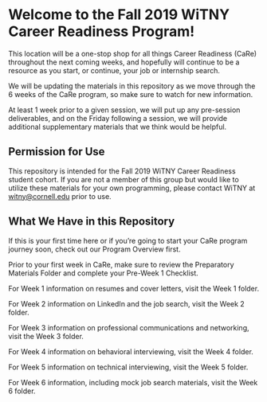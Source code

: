 # Welcome to the Fall 2019 WiTNY Career Readiness Program!

This location will be a one-stop shop for all things Career Readiness (CaRe) throughout the next coming weeks, and hopefully will continue to be a resource as you start, or continue, your job or internship search. 

We will be updating the materials in this repository as we move through the 6 weeks of the CaRe program, so make sure to watch for new information. 

At least 1 week prior to a given session, we will put up any pre-session deliverables, and on the Friday following a session, we will provide additional supplementary materials that we think would be helpful. 

## Permission for Use

This repository is intended for the Fall 2019 WiTNY Career Readiness student cohort. If you are not a member of this group but would like to utilize these materials for your own programming, please contact WiTNY at witny@cornell.edu prior to use. 

## What We Have in this Repository

If this is your first time here or if you’re going to start your CaRe program journey soon, check out our Program Overview first.

Prior to your first week in CaRe, make sure to review the Preparatory Materials Folder and complete your Pre-Week 1 Checklist.

For Week 1 information on resumes and cover letters, visit the Week 1 folder.

For Week 2 information on LinkedIn and the job search, visit the Week 2 folder. 

For Week 3 information on professional communications and networking, visit the Week 3 folder.

For Week 4 information on behavioral interviewing, visit the Week 4 folder.

For Week 5 information on technical interviewing, visit the Week 5 folder.

For Week 6 information, including mock job search materials, visit the Week 6 folder.
